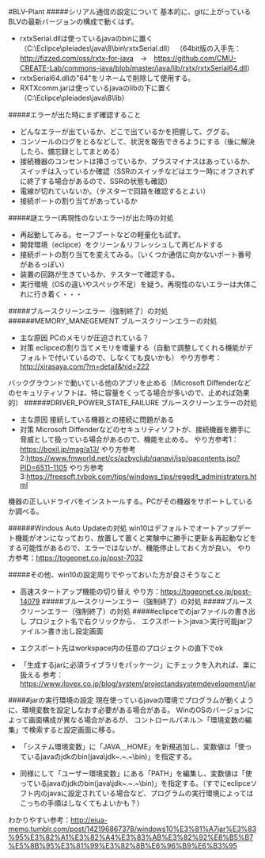 #BLV-Plant
#####シリアル通信の設定について
基本的に、gitに上がっているBLVの最新バージョンの構成で動くはず。
* rxtxSerial.dllは使っているjavaのbinに置く（C:\Eclipce\pleiades\java\8\bin\rxtxSerial.dll）
（64bit版の入手先：<http://fizzed.com/oss/rxtx-for-java>　→　<https://github.com/CMU-CREATE-Lab/commons-java/blob/master/java/lib/rxtx/rxtxSerial64.dll>）
* rxtxSerial64.dllの"64"をリネームで削除して使用する。
* RXTXcomm.jarは使っているjavaのlibの下に置く（C:\Eclipce\pleiades\java\8\lib）

#####エラーが出た時にまず確認すること
* どんなエラーが出ているか、どこで出ているかを把握して、ググる。
* コンソールのログをとるなどして、状況を報告できるようにする（後に解決したら、備忘録としてまとめる）
* 接続機器のコンセントは挿さっているか、プラスマイナスはあっているか、スイッチは入っているか確認（SSRのスイッチなどはエラー時にオフされずに終了する場合があるので、SSRの状態も確認）
* 電線が切れていないか。（テスターで回路を確認するとよい）
* 接続ポートの割り当てがあっているか

#####謎エラー(再現性のないエラー)が出た時の対処
* 再起動してみる。セーフブートなどの軽量化も試す。
* 開発環境（eclipce）をクリーン＆リフレッシュして再ビルドする
* 接続ポートの割り当てを変えてみる。（いくつか通信に向かないポート番号があるっぽい）
* 装置の回路が生きているか、テスターで確認する。
* 実行環境（OSの違いやスペック不足）を疑う。再現性のないエラーは大体これに行き着く・・・

#####ブルースクリーンエラー（強制終了）の対処
######MEMORY_MANEGEMENT ブルースクリーンエラーの対処

* 主な原因
PCのメモリが圧迫されている？
* 対策
eclipceの割り当てメモリを増量する（自動で調整してくれる機能がデフォルトで付いているので、しなくても良いかも）
やり方参考：<http://xirasaya.com/?m=detail&hid=222>

バックグラウンドで動いている他のアプリを止める（Microsoft Diffenderなどのセキュリティソフトは、特に容量をくってる場合が多いので、止めれば効果的）
######DRIVER_POWER_STATE_FAILURE ブルースクリーンエラーの対処
* 主な原因
接続している機器との接続に問題がある
* 対策
Microsoft Diffenderなどのセキュリティソフトが、接続機器を勝手に脅威として扱っている場合があるので、機能を止める。
やり方参考1：<https://boxil.jp/mag/a13/>
やり方参考2:<https://www.fmworld.net/cs/azbyclub/qanavi/jsp/qacontents.jsp?PID=6511-1105>
やり方参考3:<https://freesoft.tvbok.com/tips/windows_tips/regedit_administrators.html>

機器の正しいドライバをインストールする。PCがその機器をサポートしているか調べる。

######Windous Auto Updateの対処
win10はデフォルトでオートアップデート機能がオンになっており、放置して置くと実験中に勝手に更新＆再起動などをする可能性があるので、エラーではないが、機能停止しておく方が良い。
やり方参考：<https://togeonet.co.jp/post-7032>

#####その他、win10の設定周りでやっておいた方が良さそうなこと
* 高速スタートアップ機能の切り替え
やり方：<https://togeonet.co.jp/post-14079>
#####ブルースクリーンエラー（強制終了）の対処
#####ブルースクリーンエラー（強制終了）の対処
#####eclipceでのjarファイルの書き出し
プロジェクト名で右クリックから、
エクスポート＞java＞実行可能jarファイル＞書き出し設定画面

* エクスポート先はworkspace内の任意のプロジェクトの直下でok
* 「生成するjarに必須ライブラリをパッケージ」にチェックを入れれば、楽に扱える
参考：<https://www.ilovex.co.jp/blog/system/projectandsystemdevelopment/jar>

#####jarの実行環境の設定
現在使っているjavaの環境でプログラムが動くように、環境変数を設定しなおす必要がある場合がある。
WinのOSのバージョンによって画面構成が異なる場合があるが、
コントロールパネル＞「環境変数の編集」で検索すると設定画面に移る。

* 「システム環境変数」に「JAVA＿HOME」を新規追加し、変数値は「使っているjavaのjdkのbin(java\jdk~.~.~\bin)」を指定する。

* 同様にして「ユーザー環境変数」にある「PATH」を編集し、変数値は「使っているjavaのjdkのbin(java\jdk~.~.~\bin)」を指定する。（すでにeclipceソフト内のjavaに設定されている場合など、プログラムの実行環境によってはこっちの手順はしなくてもよいかも？）

わかりやすい参考：<http://eiua-memo.tumblr.com/post/142196867378/windows10%E3%81%A7jar%E3%83%95%E3%82%A1%E3%82%A4%E3%83%AB%E3%82%92%E8%B5%B7%E5%8B%95%E3%81%99%E3%82%8B%E6%96%B9%E6%B3%95>

